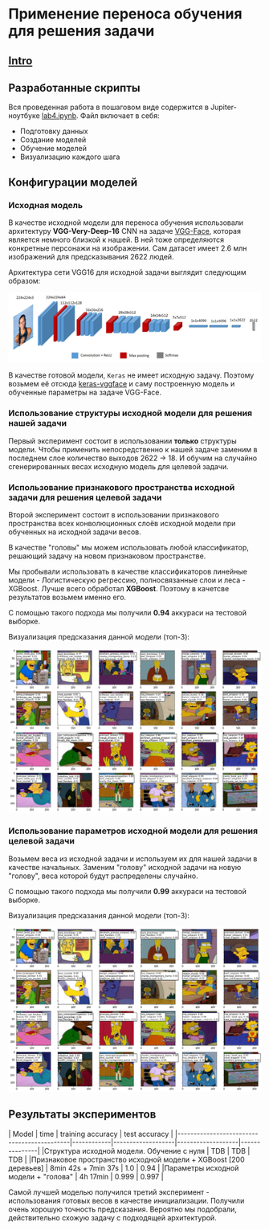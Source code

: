 # Применение переноса обучения для решения задачи

## [Intro](../README.md)

## Разработанные скрипты

Вся проведенная работа в пошаговом виде содержится в Jupiter-ноутбуке [lab4.ipynb](./lab4.ipynb).
Файл включает в себя:
* Подготовку данных
* Создание моделей
* Обучение моделей
* Визуализацию каждого шага

## Конфигурации моделей

### Исходная модель

В качестве исходной модели для переноса обучения использовали архитектуру **VGG-Very-Deep-16** CNN на задаче [VGG-Face](https://www.robots.ox.ac.uk/~vgg/data/vgg_face/), которая является немного близкой к нашей. В ней тоже определяются конкретные персонажи на изображении. Сам датасет имеет 2.6 млн изображений для предсказывания 2622 людей.

Архитектура сети VGG16 для исходной задачи выглядит следующим образом:

![source model](./images/vgg-face-architecture.jpg)

В качестве готовой модели, `Keras` не имеет исходную задачу. Поэтому возьмем её отсюда [keras-vggface](https://github.com/Tony607/keras_vggface) и саму построенную модель и обученные параметры на задаче VGG-Face.

### Использование структуры исходной модели для решения нашей задачи

Первый эксперимент состоит в использовании **только** структуры модели. Чтобы применить непосредственно к нашей задаче заменим в последнем слое количество выходов 2622 -> 18. И обучим на случайно сгенерированных весах исходную модель для целевой задачи.

### Использование признакового пространства исходной задачи для решения целевой задачи

Второй эксперимент состоит в использовании признакового пространства всех конволюционных слоёв исходной модели при обученных на исходной задачи весов.

В качестве "головы" мы можем использовать любой классификатор, решающий задачу на новом признаковом пространстве.

Мы пробывали использовать в качестве классификаторов линейные модели - Логистическую регрессию, полносвязанные слои и леса - XGBoost. Лучше всего обработал **XGBoost**. Поэтому в качетсве результатов возьмем именно его.

С помощью такого подхода мы получили **0.94** аккураси на тестовой выборке.

Визуализация предсказания данной модели (топ-3):

![xgboost](./images/vgg+xgboost.png)

### Использование параметров исходной модели для решения целевой задачи

Возьмем веса из исходной задачи и используем их для нашей задачи в качестве начальных. Заменим "голову" исходной задачи на новую "голову", веса которой будут распределены случайно.

С помощью такого подхода мы получили **0.99** аккураси на тестовой выборке.

Визуализация предсказания данной модели (топ-3):

![xgboost](./images/vgg+head.png)

## Результаты экспериментов

| Model                                      | time | training accuracy |  test accuracy |
|--------------------------------------------|------------|-------------------|-------------------|---------------|
|Структура исходной модели. Обучение с нуля | TDB     | TDB              | TDB          |
|Признаковое пространство исходной модели + XGBoost [200 деревьев]  | 8min 42s + 7min 37s  | 1.0             | 0.94          |
|Параметры исходной модели + "голова"  | 4h 17min  | 0.999             | 0.997      |

Самой лучшей моделью получился третий эксперимент - использования готовых весов в качестве инициализации. Получили очень хорошую точность предсказания. Вероятно мы подобрали, действительно схожую задачу с подходящей архитектурой.
